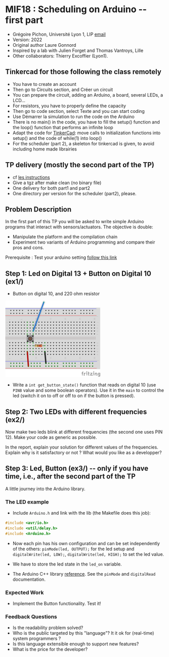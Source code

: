 # MIF18 : Scheduling on Arduino -- first part

  * Grégoire Pichon, Université Lyon 1, LIP [email](mailto:gregoire.pichon@univ-lyon1.fr)
  * Version: 2022
  * Original author Laure Gonnord
  * Inspired by a lab with Julien Forget and Thomas Vantroys, Lille
  * Other collaborators: Thierry Excoffier (Lyon1).

## Tinkercad for those following the class remotely

* You have to create an account
* Then go to Circuits section, and Créer un circuit
* You can prepare the circuit, adding an Arduino, a board, several LEDs, a LCD...
* For resistors, you have to properly define the capacity
* Then go to code section, select Texte and you can start coding
* Use Démarrer la simulation to run the code on the Arduino
* There is no main() in the code, you have to fill the setup() function and the loop() function that performs an infinite loop
* Adapt the code for [TinkerCad](http://tinkercad.com): move calls to initialization functions into setup() and the code of while(1) into loop()
* For the scheduler (part 2), a skeleton for tinkercad is given, to avoid including home made librairies

## TP delivery (mostly the second part of the TP)

* cf [les instructions](http://laure.gonnord.pages.univ-lyon1.fr/advanced-systems/HOWTO_CR_TP_MIF18.md)
* Give a tgz after make clean (no binary file)
* One delivery for both part1 and part2
* One directory per version for the scheduler (part2), please.

## Problem Description

In the first part of this TP you will be asked to write simple Arduino
programs that interact with sensors/actuators. The objective is
double:
* Manipulate the platform and the compilation chain
* Experiment two variants of Arduino programming and compare their pros and cons.

Prerequisite : Test your arduino setting [follow this
link](_startup_part1.md)

## Step 1:  Led on Digital 13 + Button on Digital 10 (ex1/)

* Button on digital 10, and 220 ohm resistor

![Button on Port Digital 10](figs/p-boutonpoussoir_arduino.png)

*  Write a `int get_button_state()`
  function that reads on digital 10 (use `PINB` value and some boolean
  operators). Use it in the `main` to control the led (switch it on to
  off or off to on if the button is pressed).

## Step 2: Two LEDs with different frequencies (ex2/)

Now make two leds blink at different frequencies (the second one uses
PIN 12). Make your code as generic as possible.

In the report, explain your solution for different values of the
frequencies. Explain why is it satisfactory or not ? What would you
like as a developper?

## Step 3: Led, Button (ex3/) -- only if you have time, i.e., after the second part of the TP

A little journey into the Arduino library. 

### The LED example
* Include `Arduino.h` and link with the lib (the Makefile does this
job):
```C
#include <avr/io.h>
#include <util/delay.h>
#include <Arduino.h>
```

* Now each pin has his own configuration and can be set independently
of the others:   `pinMode(led, OUTPUT);` for the led setup and
`digitalWrite(led, LOW);`,  `digitalWrite(led, HIGH);` to set the led
value.

* We have to store the led state in the `led_on` variable.

* The Arduino C++ library
[reference](https://www.arduino.cc/en/Reference/HomePage). See
the `pinMode` and `digitalRead` documentation.

### Expected Work

* Implement the Button functionality. Test it!

### Feedback Questions

  - Is the readability problem solved?
  - Who is the public targeted by this "language"? It it ok for
    (real-time) system programmers ? 
  - Is this language extensible enough to support new features?
  - What is the price for the developer?
